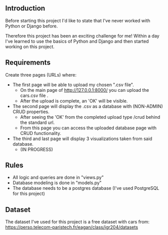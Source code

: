 Introduction
-
Before starting this project I'd like to state that I've never worked with Python or Django before.

Therefore this project has been an exciting challenge for me!
Within a day I've learned to use the basics of Python and Django and then started working on this project.

Requirements
-
Create three pages (URLs) where:
- The first page will be able to upload my chosen ".csv file".
	- On the main page of http://127.0.0.1:8000/ you can upload the cars.csv file .
	- After the upload is complete, an 'OK' will be visible.
- The second page will display the .csv as a database with (NON-ADMIN) CRUD properties.
	- After seeing the 'OK' from the completed upload type /crud behind the standard url.
	- From this page you can access the uploaded database page with CRUD functionality.
- The third and last page will display 3 visualizations taken from said database. 
	- (IN PROGRESS)

Rules
-
- All logic and queries are done in "views.py"
- Database modeling is done in "models.py"
- The database needs to be a postgres database (I've used PostgreSQL for this project)

Dataset
-
The dataset I've used for this project is a free dataset with cars from:
https://perso.telecom-paristech.fr/eagan/class/igr204/datasets